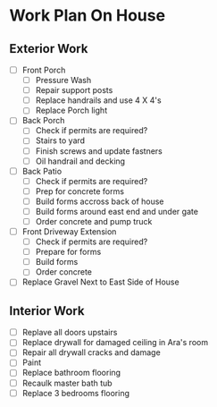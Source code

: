 # Work Plan On House

## Exterior Work

- [ ] Front Porch
  - [ ] Pressure Wash
  - [ ] Repair support posts
  - [ ] Replace handrails and use 4 X 4's
  - [ ] Replace Porch light

- [ ] Back Porch
  - [ ] Check if permits are required?
  - [ ] Stairs to yard
  - [ ] Finish screws and update fastners
  - [ ] Oil handrail and decking

- [ ] Back Patio
  - [ ] Check if permits are required?
  - [ ] Prep for concrete forms
  - [ ] Build forms accross back of house
  - [ ] Build forms around east end and under gate
  - [ ] Order concrete and pump truck

- [ ] Front Driveway Extension
  - [ ] Check if permits are required?
  - [ ] Prepare for forms
  - [ ] Build forms
  - [ ] Order concrete

- [ ] Replace Gravel Next to East Side of House

## Interior Work

- [ ] Replave all doors upstairs
- [ ] Replace drywall for damaged ceiling in Ara's room
- [ ] Repair all drywall cracks and damage
- [ ] Paint
- [ ] Replace bathroom flooring
- [ ] Recaulk master bath tub
- [ ] Replace 3 bedrooms flooring
